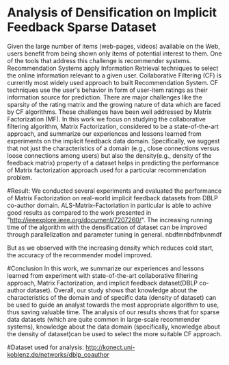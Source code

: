 # Analysis of Densification on Implicit Feedback Sparse Dataset

Given the large number of items (web-pages, videos) available on the Web, users benefit from being shown only items of potential interest to them. One of the tools that address this challenge is recommender systems. Recommendation Systems apply Information Retrieval techniques to select the online information relevant to a given user. Collaborative Filtering (CF) is currently most widely used approach to built Recommendation System. CF techniques use the user's behavior in form of user-item ratings as their information source for prediction. There are major challenges like the sparsity of the rating matrix and the growing nature of data which are faced by CF algorithms. These challenges have been well addressed by Matrix Factorization (MF).
	In this work we focus on studying the collaborative filtering algorithm, Matrix Factorization, considered to be a state-of-the-art approach, and summarize our experiences and lessons learned from experiments on the implicit feedback data domain. Specifically, we suggest that not just the characteristics of a domain (e.g., close connections versus loose connections among users) but also the density(e.g., density of the feedback matrix) property of a dataset helps in predicting the performance of Matrix factorization approach used for a particular recommendation problem.  
 

#Result:
We conducted several experiments and evaluated the performance of Matrix Factorization on real-world implicit feedback datasets from DBLP co-author domain. ALS-Matrix-Factoriation in particular is able to achive good results  as compared to the work presented in "http://ieeexplore.ieee.org/document/7207260/". The increasing running time of the algorithm with the densification of dataset can be improved through parallelization and parameter tuning in general.
nbdfmnbdfnbvnmdf

But as we observed with the increasing density which reduces cold start, the accuracy of the recommender model improved.

#Conclusion
In this work, we summarize our experiences and lessons learned from experiment with state-of-the-art collaborative filtering approach, Matrix Factorization, and implicit feedback dataset(DBLP co-author dataset). Overall, our study shows that knowledge about the characteristics of the domain and of specific data (density of dataset) can be used to guide an analyst towards the most appropriate algorithm to use, thus saving valuable time. The analysis of our results shows that for sparse data datasets (which are quite common in large-scale recommender systems), knowledge about the data domain (specifically, knowledge about the density of dataset)can be used to select the more suitable CF approach.


#Dataset used for analysis:
http://konect.uni-koblenz.de/networks/dblp_coauthor
